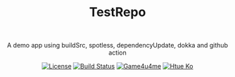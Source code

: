 <h1 align="center">TestRepo</h1></br>

<p align="center"> A demo app using buildSrc, spotless, dependencyUpdate, dokka and github action </p>

<p align="center">
  <a href="https://opensource.org/licenses/Apache-2.0"><img alt="License" src="https://img.shields.io/badge/License-Apache%202.0-blue.svg"/></a>
  <a href="https://github.com/game4u4me/TestRepo/actions"><img alt="Build Status" src="https://github.com/game4u4me/TestRepo/actions/workflows/build_project.yml/badge.svg"/></a>
  <a href="https://github.com/game4u4me"><img alt="Game4u4me" src="https://img.shields.io/badge/Github-Profile-green?style=flat&logo=appveyor"/></a>
  <a href="https://github.com/htueko"><img alt="Htue Ko" src="https://img.shields.io/badge/Github-Profile-green?style=flat&logo=appveyor"/></a>
</p>

